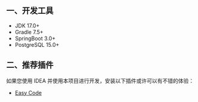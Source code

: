 ## 一、开发工具

- JDK 17.0+
- Gradle 7.5+
- SpringBoot 3.0+
- PostgreSQL 15.0+

## 二、推荐插件

如果您使用 IDEA 并使用本项目进行开发，安装以下插件或许可以有不错的体验：

- [Easy Code](https://plugins.jetbrains.com/plugin/10954-easy-code)

